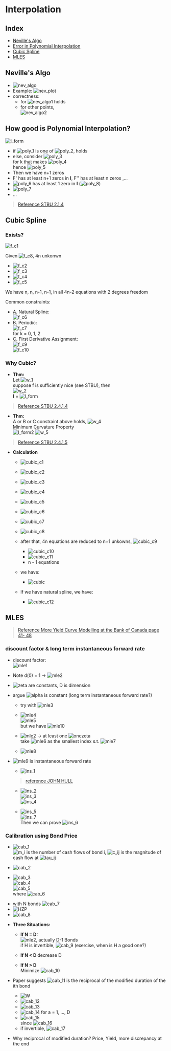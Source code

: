 Interpolation
===

Index
---
<!-- TOC -->
- [Neville's Algo](#Neville's_Algo)
- [Error in Polynomial Interpolation](#Error-in-Polynomial-Interpolation)
- [Cubic Spline](#Cubic-Spline)
- [MLES](#MLES)
<!-- /TOC -->

## Neville's Algo

- ![nev_algo]
- Example:
    ![nev_plot](images/nev_plot.jpg)
- correctness:
    - for ![nev_algo1] holds
    - for other points,<br>
      ![nev_algo2]
    
[nev_algo]: http://chart.apis.google.com/chart?cht=tx&chl=P_{i_0,i_1,\dots,i_k}(x)=\frac{(x-x_{i_0})P_{i_1,\dots,i_k}(x)-(x-x_{i_k})P_{i_0,\dots,i_{k-1}}(x)}{x_{i_k}-x_{i_0}}
[nev_algo1]: http://chart.apis.google.com/chart?cht=tx&chl=i_0,i_k
[nev_algo2]: http://chart.apis.google.com/chart?cht=tx&chl=j=i_1,\dots,i_{k-1}

## How good is Polynomial Interpolation?

![I_form](images/poly1.jpg)

- if ![poly_1] is one of ![poly_2], holds
- else, consider ![poly_3] <br>
for k that makes ![poly_4] <br>
hence ![poly_5] <br>
- Then we have n+1 zeros
- F' has at least n+1 zeros in **I**, F'' has at least n zeros ,...
- ![poly_6] has at least 1 zero in **I** (![poly_8])
- ![poly_7]
- ...

> [Reference STBU 2.1.4](#How_good_is_Polynomial_Interpolation)

[poly_1]: http://chart.apis.google.com/chart?cht=tx&chl=\bar{x}
[poly_2]: http://chart.apis.google.com/chart?cht=tx&chl=x_j
[poly_3]: http://chart.apis.google.com/chart?cht=tx&chl=F(x)=f(x)-P_{01...n}(x)-kw(x)
[poly_4]: http://chart.apis.google.com/chart?cht=tx&chl=F(\bar{x})=f(\bar{x})-P_{01...n}(\bar{x})-kw(\bar{x})
[poly_5]: http://chart.apis.google.com/chart?cht=tx&chl=k=\frac{f(\bar{x})-P(\bar{x})}{w(\bar{x})}
[poly_6]: http://chart.apis.google.com/chart?cht=tx&chl=F^{n%2B1}
[poly_7]: http://chart.apis.google.com/chart?cht=tx&chl=k=\frac{f^{n+1}(\xi)}{(n%2B1)!}
[poly_8]: http://chart.apis.google.com/chart?cht=tx&chl=\xi

## Cubic Spline

### Exists?

![f_c1]

Given ![f_c8], 4n unkonwn

- ![f_c2]<br>
- ![f_c3]<br>
- ![f_c4]<br>
- ![f_c5]<br>

[f_c1]:http://chart.apis.google.com/chart?cht=tx&chl=P_i(x)=a_ix^3%2Bb_ix^2%2Bc_ix%2Bd_i
[f_c2]:http://chart.apis.google.com/chart?cht=tx&chl=P_{i-1}(x_{i-1})=y_{i-1}
[f_c3]:http://chart.apis.google.com/chart?cht=tx&chl=P_{i-1}(x_{i})=y_{i}
[f_c4]:http://chart.apis.google.com/chart?cht=tx&chl=P_{i-1}'(x_{i})=P_i'(x_{i})
[f_c5]:http://chart.apis.google.com/chart?cht=tx&chl=P_{i-1}''(x_{i})=P_i''(x_{i})
[f_c8]:http://chart.apis.google.com/chart?cht=tx&chl=(x_0,y_0),(x_1,y_1),\dots,(x_n,y_n)

We have n, n, n-1, n-1, in all 4n-2 equations with 2 degrees freedom

Common constraints:

- A. Natural Spline:<br>
![f_c6]<br>
- B. Periodic:<br>
![f_c7]<br>
for k = 0, 1, 2
- C. First Derivative Assignment:<br>
![f_c9]<br>
![f_c10]<br>

[f_c6]:http://chart.apis.google.com/chart?cht=tx&chl=S''_{\Delta}(a)=S''_{\Delta}(b)=0
[f_c7]:http://chart.apis.google.com/chart?cht=tx&chl=S^{k}_{\Delta}(a)=S^{k}_(b)
[f_c9]:http://chart.apis.google.com/chart?cht=tx&chl=S'_{\Delta}(a)=y_0'
[f_c10]:http://chart.apis.google.com/chart?cht=tx&chl=S'_{\Delta}(b)=y_n'

### Why Cubic?

- **Thm:**<br> 
Let ![w_1]<br>
suppose f is sufficiently nice (see STBU), then<br>
![w_2]<br>
**I** = ![I_form](images/I_form.jpg)

[w_1]:http://chart.apis.google.com/chart?cht=tx&chl={||f||}^2=\int_{a}^{b}{||f''(x)||}^2dx
[w_2]:http://chart.apis.google.com/chart?cht=tx&chl={||f-S_{\Delta}||}^2={{||f||}^2-{||S_{\Delta}||}^2-2I}

> [Reference STBU 2.4.1.4](#Cubic_Spline)

- **Thm:**<br>
A or B or C constraint above holds, ![w_4]<br>
Minimum Curvature Property <br>
![I_form2](images/I_form2.jpg)
![w_5]

[w_3]:http://chart.apis.google.com/chart?cht=tx&chl={||f||}^2=\int_{a}^{b}{||f''(x)||}^2dx
[w_4]:http://chart.apis.google.com/chart?cht=tx&chl=I=0
[w_5]:http://chart.apis.google.com/chart?cht=tx&chl=f(x_i)=S_{\Delta}(x_i)

> [Reference STBU 2.4.1.5](#Cubic_Spline) 

- **Calculation**

    - ![cubic_c1]
    - ![cubic_c2]
    - ![cubic_c3]
    - ![cubic_c4]
    - ![cubic_c5]
    - ![cubic_c6]
    - ![cubic_c7]
    - ![cubic_c8]
    - after that, 4n equations are reduced to n+1 unkowns, ![cubic_c9]
        - ![cubic_c10]
        - ![cubic_c11]
        - n - 1 equations
    
    - we have: 
        - ![cubic](images/cubic.jpg)
    - If we have natural spline, we have:
        - ![cubic_c12]

[cubic_c1]:http://chart.apis.google.com/chart?cht=tx&chl=S(x)=P_i(x),\\,\\,x\in[x_{i-1},\\,x_i]\\,,i=1,2,\dots,n
[cubic_c2]:http://chart.apis.google.com/chart?cht=tx&chl=P_i(x)=a_i(x-x_{i-1})^3%2Bb_i(x-x_{i-1})^2%2Bc_i(x-x_{i-1})%2Bd_i
[cubic_c3]:http://chart.apis.google.com/chart?cht=tx&chl=m_i=S''(x_i),\\,i=1,2,\dots,n
[cubic_c4]:http://chart.apis.google.com/chart?cht=tx&chl=P_i(x)=y_{i-1}\\,\right\\,d_i=y_{i-1}
[cubic_c5]:http://chart.apis.google.com/chart?cht=tx&chl=m_{i-1}=S''(x_{i-1})=P''_{i-1}(x_{i-1})=6a_i(x_{i-1}-x_{i-1})%2B2b_i
[cubic_c6]:http://chart.apis.google.com/chart?cht=tx&chl=b_i=\frac{m_{i-1}}{2}
[cubic_c7]:http://chart.apis.google.com/chart?cht=tx&chl=P''_i(x_i)=P''_{i%2B1}(x_i)\\,\right\\,a_i=\frac{m_i-m_{i-1}}{6h_i},\\,h_i=x_{i}-x_{i-1}
[cubic_c8]:http://chart.apis.google.com/chart?cht=tx&chl=P_i(x)=y_i,\\,c_i=\frac{y_i-y_{i-1}}{h_i}-\frac{m_{i-1}%2B2m_{i-1}}{6}
[cubic_c9]:http://chart.apis.google.com/chart?cht=tx&chl=m_i,\\,i=0,1,\dots,n
[cubic_c10]:http://chart.apis.google.com/chart?cht=tx&chl=P'_i(x)=P'_{i%2B1}(x),\\,\right\\,\mu_i=\frac{h_i}{h_i%2Bh_{i+1}}\\\\\lambda_i=\frac{h_{i%2B1}}{h_i%2Bh_{i+1}}
[cubic_c11]:http://chart.apis.google.com/chart?cht=tx&chl=\frac{6}{h_i%2Bh_{i+1}}(\frac{y_{i+1}-y_i}{h_{i%2B1}}-\frac{y_i-y_{i-1}}{h_i})=d_i
[cubic_c12]:http://chart.apis.google.com/chart?cht=tx&chl=S''(x_0)=S''(x_n)=0,\\\\\lambda_0=0,\\,d_0=0,\\\\\mu_n=0,d_n=0.

## MLES

> [Reference More Yield Curve Modelling at the Bank of Canada page 41- 48](#Cubic_Spline)

### discount factor & long term instantaneous forward rate

- discount factor:<br>
![mle1]<br>
- Note d(0) = 1  -> ![mle2]<br>
- ![zeta] are constants, D is dimension<br>

- argue ![alpha] is constant (long term instantaneous forward rate?)
    - try with ![mle3]<br>
    
    - ![mle4]<br>
    ![mle5]<br>
    but we have ![mle10]
    
    - ![mle2] -> at least one ![onezeta]<br>
    take ![mle6] as the smallest index s.t. ![mle7]<br>
    - ![mle8]<br>

[mle2]:http://chart.apis.google.com/chart?cht=tx&chl=\zeta_{1}%2B\zeta_{2}%2B\dots%2B\zeta_{D}=1
[mle1]:http://chart.apis.google.com/chart?cht=tx&chl=d(t)=\sum_{k=1}^{D}\zeta_{k}e^{-k{\alpha}t}
[alpha]:http://chart.apis.google.com/chart?cht=tx&chl=\alpha
[zeta]:http://chart.apis.google.com/chart?cht=tx&chl=\zeta_{1},\zeta_{2},\dots,\zeta_{k}
[mle3]:http://chart.apis.google.com/chart?cht=tx&chl=\lim_{t\to\infty}\frac{d(t)}{\zeta_{1}e^{-{\alpha}t}}?=1
[mle4]:http://chart.apis.google.com/chart?cht=tx&chl=d_1(t)=e^{-2%t},\zeta_{1}=1,\alpha=2%
[mle5]:http://chart.apis.google.com/chart?cht=tx&chl=d_2(t)=0%2Be^{-2\time1%t},\zeta_{1}=0,\zeta_{2}=1,\alpha=1%
[onezeta]:http://chart.apis.google.com/chart?cht=tx&chl=\zeta_{i}\ne0
[mle6]:http://chart.apis.google.com/chart?cht=tx&chl=i_0
[mle7]:http://chart.apis.google.com/chart?cht=tx&chl=\zeta_{i_0}\ne0
[mle8]:http://chart.apis.google.com/chart?cht=tx&chl=\lim_{t\to\infty}\frac{d(t)}{\zeta_{i_0}e^{-{\alpha}t}}=1
[mle9]:http://chart.apis.google.com/chart?cht=tx&chl=i_0\alpha
[mle10]:http://chart.apis.google.com/chart?cht=tx&chl=d_{1}(t)=d_{2}(t)

- ![mle9] is instantaneous forward rate <br>

    - ![ins_1]
    > [reference JOHN HULL](#MLE)
    
    - ![ins_2]<br>
    ![ins_3]<br>
    ![ins_4]<br>
    
    - ![ins_5]<br>
    ![ins_7]<br>
    Then we can prove ![ins_6]
    
    
    
[ins_1]:http://chart.apis.google.com/chart?cht=tx&chl=f_t=R_t%2Bt\frac{{\pa}R_t}{{\pa}t}
[ins_2]:http://chart.apis.google.com/chart?cht=tx&chl=d(t)=e^{-R_t{\time}t}
[ins_3]:http://chart.apis.google.com/chart?cht=tx&chl=R_t=-\frac{1}{t}\ln{d(t)}
[ins_4]:http://chart.apis.google.com/chart?cht=tx&chl=\frac{{\pa}R}{{\pa}t}=\frac{1}{t^2}\ln{d(t)}-\frac{d'(t)}{td(t)}
[ins_5]:http://chart.apis.google.com/chart?cht=tx&chl=f_t=-\frac{d'(t)}{d(t)}
[ins_6]:http://chart.apis.google.com/chart?cht=tx&chl=\lim_{t\to\infty}f_t=i_o\alpha
[ins_7]:http://chart.apis.google.com/chart?cht=tx&chl=\lim_{t\to\infty}f_t=\frac{i_0\alpha\zeta_{i_0}e^{-i_0{\alpha}t}%2B\dots}{\zeta_{i_0}e^{-i_0{\alpha}t}%2B\dots}

### Calibration using Bond Price

- ![cab_1]<br>
![m_i] is the number of cash flows of bond i,
![c_ij] is the magnitude of cash flow at ![tau_ij]

[cab_1]:http://chart.apis.google.com/chart?cht=tx&chl=\hat{P}=\sum_{j=1}^{m_i}c_{ij}d(\tau_{ij})
[m_i]:http://chart.apis.google.com/chart?cht=tx&chl=m_i
[tau_ij]:http://chart.apis.google.com/chart?cht=tx&chl=\tau_{ij}
[c_ij]:http://chart.apis.google.com/chart?cht=tx&chl=c_{ij}

- ![cab_2]

[cab_2]:http://chart.apis.google.com/chart?cht=tx&chl=\vec{Z}=(\zeta_{1},\dots,\zeta_{D})

- ![cab_3]<br>
![cab_4]<br>
![cab_5]<br>
where ![cab_6]

[cab_3]:http://chart.apis.google.com/chart?cht=tx&chl=\hat{P_i}=\sum_{j=1}^{m_i}c_{ij}\sum_{k=1}^{D}\zeta_{k}e^{-k{\alpha}\tau_{ij}}
[cab_4]:http://chart.apis.google.com/chart?cht=tx&chl==\sum_{k=1}^{D}\sum_{j=1}^{m_i}c_{ij}e^{-k{\alpha}\tau_{ij}}\zeta_{k}
[cab_5]:http://chart.apis.google.com/chart?cht=tx&chl==\sum_{k=1}^{D}H_{ik}\zeta_{k}
[cab_6]:http://chart.apis.google.com/chart?cht=tx&chl=H_{ik}=\sum_{j=1}^{m_i}c_{ij}e^{-k{\alpha}\tau_{ij}

- with N bonds ![cab_7]
- ![HZP](images/HZP.jpg)
- ![cab_8]

[cab_7]:http://chart.apis.google.com/chart?cht=tx&chl=\vec{P}=(P_1,P_2,\dots,P_N)
[cab_8]:http://chart.apis.google.com/chart?cht=tx&chl=\vec{P}=H\vec{Z}

- **Three Situations:**

    - <b>If N = D: </b><br>
    ![mle2], actually D-1 Bonds<br>
    if H is invertible, ![cab_9] (exercise, when is H a good one?)<br>
    
    - <b> If N < D </b> decrease D <br>
    - <b> If N > D </b> <br>
    Minimize ![cab_10]
    
[cab_9]:http://chart.apis.google.com/chart?cht=tx&chl=\vec{Z}=H^{-1}\vec{P}
[cab_10]:http://chart.apis.google.com/chart?cht=tx&chl=L(\vec{Z})=\sum_{i=1}^{N}w_i{(\hat{P_i}-P_i)}^2

- Paper suggests ![cab_11] is the reciprocal of the modified duration of the ith bond

    - ![W](images/W.jpg)
    - ![cab_12]
    - ![cab_13]
    - ![cab_14] for a = 1, ..., D
    - ![cab_15]<br>
    since ![cab_16]
    - if invertible, ![cab_17]

- Why reciprocal of modified duration? Price, Yield, more discrepancy at the end

[cab_11]:http://chart.apis.google.com/chart?cht=tx&chl=w_i
[cab_12]:http://chart.apis.google.com/chart?cht=tx&chl=\frac{{\pa}L(\vec{Z})}{{\pa}\zeta_{a}}=\sum_{i=1}^{N}w_i2(\hat{P_i}-P_i)\frac{{\pa}\hat{P}}{{\pa}\zeta_a}
[cab_13]:http://chart.apis.google.com/chart?cht=tx&chl=\frac{{\pa}\hat{P}}{{\pa}\zeta_a}=\sum_{j=1}^{m_i}C_{ij}e^{-a{\alpha}\tau_{ij}}=H_{ia}
[cab_14]:http://chart.apis.google.com/chart?cht=tx&chl=\frac{{\pa}L(\vec{Z})}{{\pa}\zeta_{a}}=\sum_{i=1}^{N}2W_i(\hat{P_i}-P_i)H_{ia}}=0
[cab_15]:http://chart.apis.google.com/chart?cht=tx&chl=H^TW(\vec{\hat{P}}-\vec{P})=\vec{0}
[cab_16]:http://chart.apis.google.com/chart?cht=tx&chl=\vec{\hat{P}}=H\vec{Z},H^TWH\vec{Z}=H^TW\vec{P}
[cab_17]:http://chart.apis.google.com/chart?cht=tx&chl=\vec{Z}={(H^TWH)}^{-1}H^TW\vec{P}
